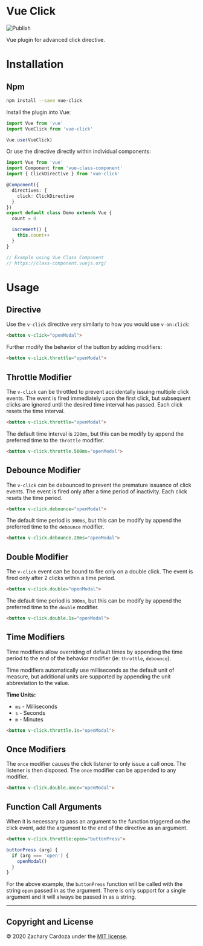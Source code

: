 # Vue Click
![Publish](https://github.com/bayssmekanique/vue-click/workflows/Publish/badge.svg)

Vue plugin for advanced click directive.

# Installation

## Npm

```bash
npm install --save vue-click
```

Install the plugin into Vue:

```javascript
import Vue from 'vue'
import VueClick from 'vue-click'

Vue.use(VueClick)
```

Or use the directive directly within individual components:

```typescript
import Vue from 'vue'
import Component from 'vue-class-component'
import { ClickDirective } from 'vue-click'

@Component({
  directives: {
    click: ClickDirective
  }
})
export default class Demo extends Vue {
  count = 0

  increment() {
    this.count++
  }
}

// Example using Vue Class Component
// https://class-component.vuejs.org/
```

# Usage

## Directive

Use the `v-click` directive very similarly to how you would use `v-on:click`:

```html
<button v-click="openModal">
```

Further modify the behavior of the button by adding modifiers:

```html
<button v-click.throttle="openModal">
```

## Throttle Modifier

The `v-click` can be throttled to prevent accidentally issuing multiple click events. The event is fired immediately upon the first click, but subsequent clicks are ignored until the desired time interval has passed. Each click resets the time interval.

```html
<button v-click.throttle="openModal">
```

The default time interval is `220ms`, but this can be modify by append the preferred time to the `throttle` modifier.

```html
<button v-click.throttle.500ms="openModal">
```

## Debounce Modifier

The `v-click` can be debounced to prevent the premature issuance of click events. The event is fired only after a time period of inactivity. Each click resets the time period.

```html
<button v-click.debounce="openModal">
```

The default time period is `300ms`, but this can be modify by append the preferred time to the `debounce` modifier.

```html
<button v-click.debounce.20ms="openModal">
```

## Double Modifier

The `v-click` event can be bound to fire only on a double click. The event is fired only after 2 clicks within a time period.

```html
<button v-click.double="openModal">
```

The default time period is `300ms`, but this can be modify by append the preferred time to the `double` modifier.

```html
<button v-click.double.1s="openModal">
```

## Time Modifiers

Time modifiers allow overriding of default times by appending the time period to the end of the behavior modifier (ie: `throttle`, `debounce`).

Time modifiers automatically use milliseconds as the default unit of measure, but additional units are supported by appending the unit abbreviation to the value.

**Time Units:**

- `ms` - Milliseconds
- `s` - Seconds
- `m` - Minutes

```html
<button v-click.throttle.1s="openModal">
```

## Once Modifiers

The `once` modifier causes the click listener to only issue a call once. The listener is then disposed. The `once` modifier can be appended to any modifier.

```html
<button v-click.double.once="openModal">
```

## Function Call Arguments

When it is necessary to pass an argument to the function triggered on the click event, add the argument to the end of the directive as an argument.

```html
<button v-click.throttle:open="buttonPress">
```

```javascript
buttonPress (arg) {
  if (arg === 'open') {
    openModal()
  }
}
```

For the above example, the `buttonPress` function will be called with the string `open` passed in as the argument. There is only support for a single argument and it will always be passed in as a string.

---

## Copyright and License
© 2020 Zachary Cardoza under the [MIT license](LICENSE.md).
